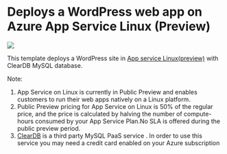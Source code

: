 # Deploys a WordPress web app on Azure App Service Linux (Preview)
<a href="https://portal.azure.com/#create/Microsoft.Template/uri/https%3A%2F%2Fraw.githubusercontent.com%2FSunbuild%2Fazure-quickstart-templates%2Fmaster%2Fwordpress-app-service-linux%2Fazuredeploy.json" target="_blank">
  <img src="http://azuredeploy.net/deploybutton.png"/>
</a>

This template deploys a WordPress site in [App service Linux(preview)](https://docs.microsoft.com/en-us/azure/app-service/app-service-linux-readme) with ClearDB MySQL database. 

Note:

1. App Service on Linux is currently in Public Preview and enables customers to run their web apps natively on a Linux platform.
2. Public Preview pricing for App Service on Linux is 50% of the regular price, and the price is calculated by halving the number of compute-hours consumed by your App Service Plan.No SLA is offered during the public preview period.
3. [ClearDB](http://w2.cleardb.net/azure/) is a third party MySQL PaaS service . In order to use this service you may need a credit card enabled on your Azure subscription 




